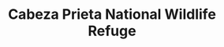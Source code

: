 ---
layout: repo
title: "Cabeza Prieta National Wildlife Refuge"
id: 13071
permalink: repos/13071/
---